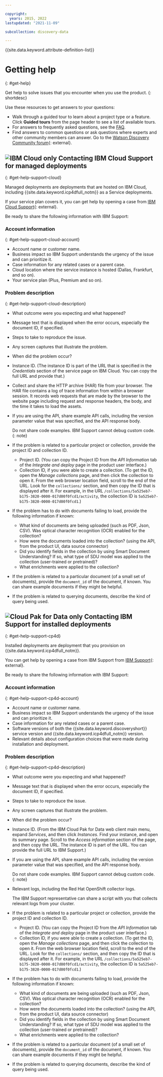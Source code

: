 ```yaml
---

copyright:
  years: 2015, 2022
lastupdated: "2021-11-09"

subcollection: discovery-data

---
```


{{site.data.keyword.attribute-definition-list}}

# Getting help
{: #get-help}

Get help to solve issues that you encounter when you use the product.
{: shortdesc}

Use these resources to get answers to your questions:

-   Walk through a guided tour to learn about a project type or a feature. Click **Guided tours** from the page header to see a list of available tours.
-   For answers to frequently asked questions, see the [FAQ](/docs/discovery-data?topic=discovery-data-faqs).
-   Find answers to common questions or ask questions where experts and other community members can answer. Go to the [Watson Discovery Community forum](https://community.ibm.com/community/user/watsonapps/communities/community-home?CommunityKey=80650291-2ff4-4a43-9ff8-5188fdb9552f){: external}.

## ![IBM Cloud only](images/ibm-cloud.png)  Contacting IBM Cloud Support for managed deployments
{: #get-help-support-cloud}

Managed deployments are deployments that are hosted on IBM Cloud, including {{site.data.keyword.icp4dfull_notm}} as a Service deployments.

If your service plan covers it, you can get help by opening a case from [IBM Cloud Support](https://cloud.ibm.com/unifiedsupport/supportcenter){: external}.

Be ready to share the following information with IBM Support:

### Account information
{: #get-help-support-cloud-account}

-   Account name or customer name.
-   Business impact so IBM Support understands the urgency of the issue and can prioritize it.
-   Case information for any related cases or a parent case.
-   Cloud location where the service instance is hosted (Dallas, Frankfurt, and so on).
-   Your service plan (Plus, Premium and so on).

### Problem description
{: #get-help-support-cloud-description}

-   What outcome were you expecting and what happened?
-   Message text that is displayed when the error occurs, especially the document ID, if specified.
-   Steps to take to reproduce the issue.
-   Any screen captures that illustrate the problem.
-   When did the problem occur?
-   Instance ID. (The instance ID is part of the URL that is specified in the *Credentials* section of the service page on IBM Cloud. You can copy the full URL and provide that.)
-   Collect and share the HTTP archive (HAR) file from your browser. The HAR file contains a log of trace information from within a browser session. It records web requests that are made by the browser to the website page including request and response headers, the body, and the time it takes to load the assets.
-   If you are using the API, share example API calls, including the version parameter value that was specified, and the API response body. 

    Do not share code examples. IBM Support cannot debug custom code.
    {: note}

-   If the problem is related to a particular project or collection, provide the project ID and collection ID.

    -   Project ID. (You can copy the Project ID from the *API Information* tab of the *Integrate and deploy* page in the product user interface.)
    -   Collection ID, if you were able to create a collection. (To get the ID, open the *Manage collections* page, and then click the collection to open it. From the web browser location field, scroll to the end of the URL. Look for the `collections/` section, and then copy the ID that is displayed after it. For example, in the URL `/collections/5a525eb7-b175-3820-0000-017d00f0fcd1/activity`, the collection ID is `5a525eb7-b175-3820-0000-017d00f0fcd1`.)

-   If the problem has to do with documents failing to load, provide the following information if known:

    -   What kind of documents are being uploaded (such as PDF, Json, CSV). Was optical character recognition (OCR) enabled for the collection?
    -   How were the documents loaded into the collection? (using the API, from the product UI, data source connector)
    -   Did you identify fields in the collection by using Smart Document Understanding? If so, what type of SDU model was applied to the collection (user-trained or pretrained)?
    -   What enrichments were applied to the collection?

-   If the problem is related to a particular document (of a small set of documents), provide the `document_id` of the document, if known. You can share example documents if they might be helpful.

-   If the problem is related to querying documents, describe the kind of query being used.

## ![Cloud Pak for Data only](images/desktop.png)  Contacting IBM Support for installed deployments 
{: #get-help-support-cp4d}

Installed deployments are deployment that you provision on {{site.data.keyword.icp4dfull_notm}}.

You can get help by opening a case from IBM Support from [IBM Support](https://www.ibm.com/mysupport/s/topic/0TO50000000IYkUGAW/cloud-pak-for-data){: external}.

Be ready to share the following information with IBM Support:

### Account information
{: #get-help-support-cp4d-account}

-   Account name or customer name.
-   Business impact so IBM Support understands the urgency of the issue and can prioritize it.
-   Case information for any related cases or a parent case.
-   Software versions of both the {{site.data.keyword.discoveryshort}} service version and {{site.data.keyword.icp4dfull_notm}} version.
-   Relevant details about configuration choices that were made during installation and deployment.

### Problem description
{: #get-help-support-cp4d-description}

-   What outcome were you expecting and what happened?
-   Message text that is displayed when the error occurs, especially the document ID, if specified.
-   Steps to take to reproduce the issue.
-   Any screen captures that illustrate the problem.
-   When did the problem occur?
-   Instance ID. (From the IBM Cloud Pak for Data web client main menu, expand *Services*, and then click *Instances*. Find your instance, and open its summary page. Scroll to the *Access information* section of the page, and then copy the URL. The instance ID is part of the URL. You can provide the full URL to IBM Support.)
-   If you are using the API, share example API calls, including the version parameter value that was specified, and the API response body. 

    Do not share code examples. IBM Support cannot debug custom code.
    {: note}
-   Relevant logs, including the Red Hat OpenShift collector logs.

    The IBM Support representative can share a script with you that collects relevant logs from your cluster.

-   If the problem is related to a particular project or collection, provide the project ID and collection ID.

    -   Project ID. (You can copy the Project ID from the *API Information* tab of the *Integrate and deploy* page in the product user interface.)
    -   Collection ID, if you were able to create a collection. (To get the ID, open the *Manage collections* page, and then click the collection to open it. From the web browser location field, scroll to the end of the URL. Look for the `collections/` section, and then copy the ID that is displayed after it. For example, in the URL `/collections/5a525eb7-b175-3820-0000-017d00f0fcd1/activity`, the collection ID is `5a525eb7-b175-3820-0000-017d00f0fcd1`.)

-   If the problem has to do with documents failing to load, provide the following information if known:

    -   What kind of documents are being uploaded (such as PDF, Json, CSV). Was optical character recognition (OCR) enabled for the collection?
    -   How were the documents loaded into the collection? (using the API, from the product UI, data source connector)
    -   Did you identify fields in the collection by using Smart Document Understanding? If so, what type of SDU model was applied to the collection (user-trained or pretrained)?
    -   What enrichments were applied to the collection?

-   If the problem is related to a particular document (of a small set of documents), provide the `document_id` of the document, if known. You can share example documents if they might be helpful.

-   If the problem is related to querying documents, describe the kind of query being used.
